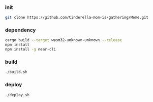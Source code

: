### init
```sh
git clone https://github.com/Cinderella-mom-is-gathering/Meme.git
```

### dependency
```sh
cargo build --target wasm32-unknown-unknown --release
npm install
npm install -g near-cli
```

### build
```sh
./build.sh
```


### deploy
```sh
./deploy.sh
```
